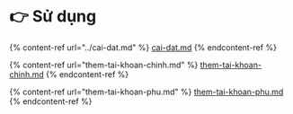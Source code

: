 # 👉 Sử dụng

{% content-ref url="../cai-dat.md" %}
[cai-dat.md](../cai-dat.md)
{% endcontent-ref %}

{% content-ref url="them-tai-khoan-chinh.md" %}
[them-tai-khoan-chinh.md](them-tai-khoan-chinh.md)
{% endcontent-ref %}

{% content-ref url="them-tai-khoan-phu.md" %}
[them-tai-khoan-phu.md](them-tai-khoan-phu.md)
{% endcontent-ref %}

